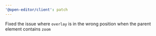 ```yaml
---
'@open-editor/client': patch
---
```


Fixed the issue where `overlay` is in the wrong position when the parent element contains `zoom`
